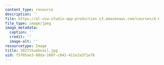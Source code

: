 ```yaml
---
content_type: resource
description: ''
file: https://ol-ocw-studio-app-production.s3.amazonaws.com/courses/4-614-religious-architecture-and-islamic-cultures-fall-2002/f5f05ae388da160fc041411e2a3f1e78_5027thumbnail.jpg
file_type: image/jpeg
image_metadata:
  caption: ''
  credit: ''
  image-alt: ''
resourcetype: Image
title: 5027thumbnail.jpg
uid: f5f05ae3-88da-160f-c041-411e2a3f1e78
---
```


